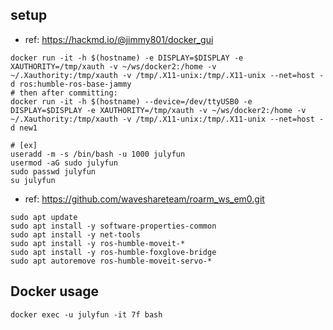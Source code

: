 ## setup

- ref: https://hackmd.io/@jimmy801/docker_gui

```
docker run -it -h $(hostname) -e DISPLAY=$DISPLAY -e XAUTHORITY=/tmp/xauth -v ~/ws/docker2:/home -v ~/.Xauthority:/tmp/xauth -v /tmp/.X11-unix:/tmp/.X11-unix --net=host -d ros:humble-ros-base-jammy 
# then after committing:
docker run -it -h $(hostname) --device=/dev/ttyUSB0 -e DISPLAY=$DISPLAY -e XAUTHORITY=/tmp/xauth -v ~/ws/docker2:/home -v ~/.Xauthority:/tmp/xauth -v /tmp/.X11-unix:/tmp/.X11-unix --net=host -d new1
```

```
# [ex]
useradd -m -s /bin/bash -u 1000 julyfun
usermod -aG sudo julyfun
sudo passwd julyfun
su julyfun
```

- ref: https://github.com/waveshareteam/roarm_ws_em0.git

```
sudo apt update
sudo apt install -y software-properties-common
sudo apt install -y net-tools
sudo apt install -y ros-humble-moveit-*
sudo apt install -y ros-humble-foxglove-bridge
sudo apt autoremove ros-humble-moveit-servo-*
```

## Docker usage

```
docker exec -u julyfun -it 7f bash
```

